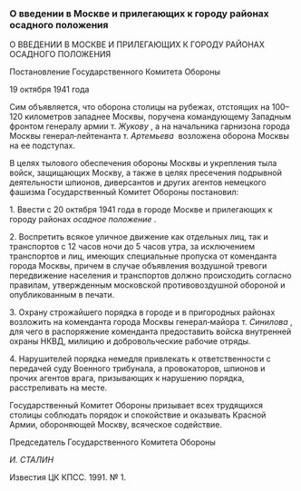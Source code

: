 ### О введении в Москве и прилегающих к городу районах осадного положения

О ВВЕДЕНИИ В МОСКВЕ И ПРИЛЕГАЮЩИХ К ГОРОДУ РАЙОНАХ ОСАДНОГО ПОЛОЖЕНИЯ

Постановление Государственного Комитета Обороны

19 октября 1941 года

Сим объявляется, что оборона столицы на рубежах, отстоящих на 100–120 километров западнее Москвы, поручена командующему Западным фронтом генералу армии т. _Жукову_ , а на начальника гарнизона города Москвы генерал‑лейтенанта т. _Артемьева_  возложена оборона Москвы на ее подступах.

В целях тылового обеспечения обороны Москвы и укрепления тыла войск, защищающих Москву, а также в целях пресечения подрывной деятельности шпионов, диверсантов и других агентов немецкого фашизма Государственный Комитет Обороны постановил:

1. Ввести с 20 октября 1941 года в городе Москве и прилегающих к городу районах _осадное положение_ .

2. Воспретить всякое уличное движение как отдельных лиц, так и транспортов с 12 часов ночи до 5 часов утра, за исключением транспортов и лиц, имеющих специальные пропуска от коменданта города Москвы, причем в случае объявления воздушной тревоги передвижение населения и транспортов должно происходить согласно правилам, утвержденным московской противовоздушной обороной и опубликованным в печати.

3. Охрану строжайшего порядка в городе и в пригородных районах возложить на коменданта города Москвы генерал‑майора т. _Синилова_ , для чего в распоряжение коменданта предоставить войска внутренней охраны НКВД, милицию и добровольческие рабочие отряды.

4. Нарушителей порядка немедля привлекать к ответственности с передачей суду Военного трибунала, а провокаторов, шпионов и прочих агентов врага, призывающих к нарушению порядка, расстреливать на месте.

Государственный Комитет Обороны призывает всех трудящихся столицы соблюдать порядок и спокойствие и оказывать Красной Армии, обороняющей Москву, всяческое содействие.

Председатель Государственного Комитета Обороны

_И. СТАЛИН_

Известия ЦК КПСС. 1991. № 1.